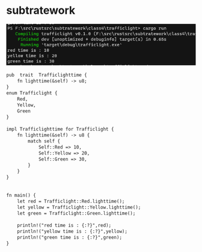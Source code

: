 # subtratework
![image](https://github.com/enginefuture/subtratework/blob/master/class4/trafficlight/%E8%BF%90%E8%A1%8C%E6%88%AA%E5%9B%BE.png)
```
pub  trait  Trafficlighttime {
    fn lighttime(&self) -> u8;
}
enum Trafficlight {
    Red,
    Yellow,
    Green
}

impl Trafficlighttime for Trafficlight {
    fn lighttime(&self) -> u8 {
        match self {
            Self::Red => 10,
            Self::Yellow => 20,
            Self::Green => 30,
        }
    }
}


fn main() {
    let red = Trafficlight::Red.lighttime();
    let yellow = Trafficlight::Yellow.lighttime();
    let green = Trafficlight::Green.lighttime();

    println!("red time is : {:?}",red);
    println!("yellow time is : {:?}",yellow);
    println!("green time is : {:?}",green);
}

```
